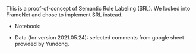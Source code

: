 This is a proof-of-concept of Semantic Role Labeling (SRL). We looked into FrameNet and chose to implement SRL instead.


- Notebook: 
 
- Data (for version 2021.05.24): selected comments from google sheet provided by Yundong.
